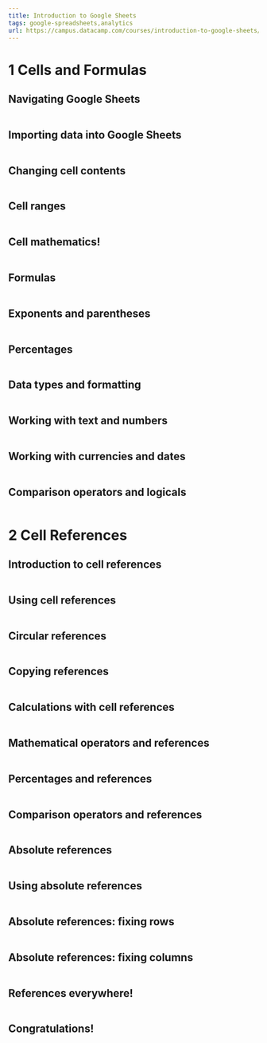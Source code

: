 ```yaml
---
title: Introduction to Google Sheets
tags: google-spreadsheets,analytics
url: https://campus.datacamp.com/courses/introduction-to-google-sheets/cells-and-formulas
---
```


# 1 Cells and Formulas
## Navigating Google Sheets
```

```

## Importing data into Google Sheets
```

```

## Changing cell contents
```

```

## Cell ranges
```

```

## Cell mathematics!
```

```

## Formulas
```

```

## Exponents and parentheses
```

```

## Percentages
```

```

## Data types and formatting
```

```

## Working with text and numbers
```

```

## Working with currencies and dates
```

```

## Comparison operators and logicals
```

```





# 2 Cell References
## Introduction to cell references
```

```

## Using cell references
```

```

## Circular references
```

```

## Copying references
```

```

## Calculations with cell references
```

```

## Mathematical operators and references
```

```

## Percentages and references
```

```

## Comparison operators and references
```

```

## Absolute references
```

```

## Using absolute references
```

```

## Absolute references: fixing rows
```

```

## Absolute references: fixing columns
```

```

## References everywhere!
```

```

## Congratulations!
```

```
